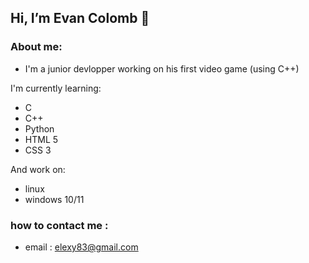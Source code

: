 <h2> Hi, I’m Evan Colomb 👋</h2>

<h3> About me: </h3>

- I'm a junior devlopper working on his first video game (using C++)

I'm currently learning:

- C
- C++
- Python
- HTML 5
- CSS 3 

And work on:

- linux
- windows 10/11

<h3> how to contact me :</h3>

- email : elexy83@gmail.com
